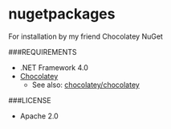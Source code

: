 nugetpackages
=============

For installation by my friend Chocolatey NuGet

###REQUIREMENTS
* .NET Framework 4.0
* [Chocolatey](http://chocolatey.org)
  * See also: [chocolatey/chocolatey](https://github.com/chocolatey/chocolatey)

###LICENSE
* Apache 2.0
